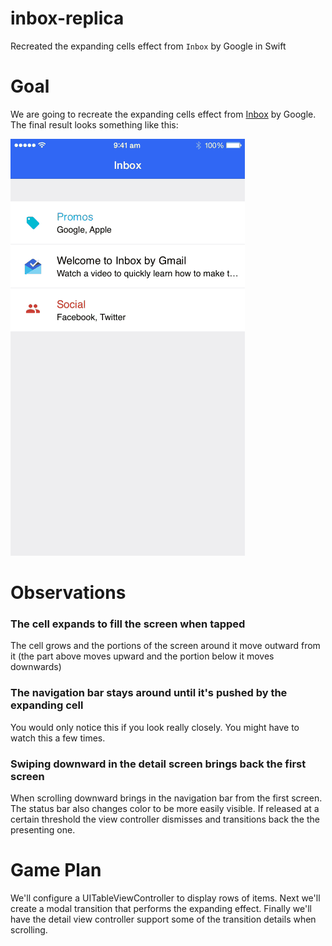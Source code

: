 # inbox-replica
Recreated the expanding cells effect from `Inbox` by Google in Swift

# Goal
We are going to recreate the expanding cells effect from [Inbox](https://itunes.apple.com/sg/app/inbox-by-gmail-inbox-that/id905060486?mt=8) by Google. The final result looks something like this:

![preview](promo/gl-inbox-preview.gif)

# Observations
### The cell expands to fill the screen when tapped
The cell grows and the portions of the screen around it move outward from it (the part above moves upward and the portion below it moves downwards)

### The navigation bar stays around until it's pushed by the expanding cell
You would only notice this if you look really closely. You might have to watch this a few times.

### Swiping downward in the detail screen brings back the first screen
When scrolling downward brings in the navigation bar from the first screen. The status bar also changes color to be more easily visible. If released at a certain threshold the view controller dismisses and transitions back the the presenting one.

# Game Plan
We'll configure a UITableViewController to display rows of items. Next we'll create a modal transition that performs the expanding effect. Finally we'll have the detail view controller support some of the transition details when scrolling.
